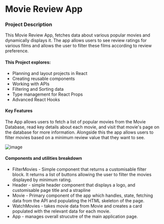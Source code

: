 # Movie Review App
### Project Description
This Movie Review App, fetches data about various popular movies and dynamically displays it. The app allows users to see review ratings for various films and allows the user to filter these films according to review preference.  

#### This Project explores:
- Planning and layout projects in React
- Creating reusable components
- Working with APIs
- Filtering and Sorting data
- Type management for React Props
- Advanced React Hooks

#### Key Features
The App allows users to fetch a list of popular movies from the Movie Database, read key details about each movie, and visit that movie's page on the database for more information. Alongside this the app allows users to filter movies based on a minimum review value that they want to see. 

![image](https://github.com/user-attachments/assets/5d303a6a-d1e6-4743-bd8f-743b55082f73)


#### Components and utilities breakdown
- FilterMovies - Simple component that returns a customisable filter block. It returns a list of buttons allowing the user to filter the movies displayed by minimum rating.
- Header - simple header component that displays a logo, and customisable page title and a strapline
- Movie - Primary component of the app which handles, state, fetching data from the API and populating the HTML skeleton of the page.
- WatchMovies -  takes movie data from Movie and creates a card populated with the relevant data for each movie. 
- App - manages overall strucutre of the main application page.
